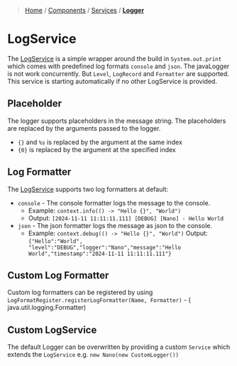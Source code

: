 > [Home](../../../README.md)
> / [Components](../../../README.md#-components)
> / [Services](../../services/README.md)
> / [**Logger**](README.md)

# LogService

The [LogService](../logger/README.md) is a simple wrapper around the build in `System.out.print` which comes with predefined log formats `console`
and `json`. The javaLogger is not work concurrently. But `Level`, `LogRecord` and `Formatter` are supported.
This service is starting automatically if no other LogService is provided.

## Placeholder

The logger supports placeholders in the message string. The placeholders are replaced by the arguments passed to the
logger.

* `{}` and `%s` is replaced by the argument at the same index
* `{0}` is replaced by the argument at the specified index

## Log Formatter

The [LogService](../logger/README.md) supports two log formatters at default:

* `console` - The console formatter logs the message to the console.
    * Example: `context.info(() -> "Hello {}", "World")`
    * Output: `[2024-11-11 11:11:11.111] [DEBUG] [Nano] - Hello World`
* `json` - The json formatter logs the message as json to the console.
    * Example: `context.debug(() -> "Hello {}", "World")`
      Output:
      `{"Hello":"World", "level":"DEBUG","logger":"Nano","message":"Hello World","timestamp":"2024-11-11 11:11:11.111"}`

## Custom Log Formatter

Custom log formatters can be registered by using `LogFormatRegister.registerLogFormatter(Name, Formatter)` - (
java.util.logging.Formatter)

## Custom LogService

The default Logger can be overwritten by providing a custom `Service` which extends the `LogService` e.g.
`new Nano(new CustomLogger())` 
